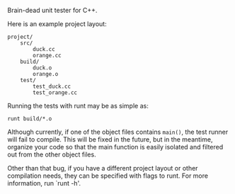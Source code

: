 Brain-dead unit tester for C++.

Here is an example project layout:

	project/
		src/
			duck.cc
			orange.cc
		build/
			duck.o
			orange.o
		test/
			test_duck.cc
			test_orange.cc

Running the tests with runt may be as simple as:

	runt build/*.o

Although currently, if one of the object files contains `main()`, the test runner
will fail to compile. This will be fixed in the future, but in the meantime, organize your
code so that the main function is easily isolated and filtered out from the other
object files.

Other than that bug, if you have a different project layout or other compilation needs,
they can be specified with flags to runt. For more information, run `runt -h'.
